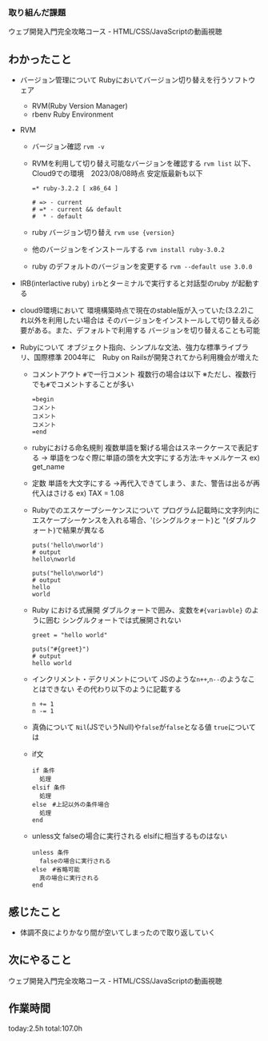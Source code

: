 ### 取り組んだ課題
ウェブ開発入門完全攻略コース - HTML/CSS/JavaScriptの動画視聴
## わかったこと
* バージョン管理について
  Rubyにおいてバージョン切り替えを行うソフトウェア
  * RVM(Ruby Version Manager)
  * rbenv
    Ruby Environment

* RVM
  * バージョン確認
    `rvm -v`
  * RVMを利用して切り替え可能なバージョンを確認する
    `rvm list`
    以下、Cloud9での環境　2023/08/08時点 安定版最新も以下
    ```
    =* ruby-3.2.2 [ x86_64 ]

    # => - current
    # =* - current && default
    #  * - default
    ```
  * ruby バージョン切り替え
    `rvm use {version}`

  * 他のバージョンをインストールする
    `rvm install ruby-3.0.2`
  * ruby のデフォルトのバージョンを変更する
    `rvm --default use 3.0.0`

* IRB(interlactive ruby)
  `irb`とターミナルで実行すると対話型のruby が起動する
* cloud9環境において
  環境構築時点で現在のstable版が入っていた(3.2.2)これ以外を利用したい場合は
  そのバージョンをインストールして切り替える必要がある。また、デフォルトで利用する
  バージョンを切り替えることも可能

* Rubyについて
  オブジェクト指向、シンプルな文法、強力な標準ライブラリ、国際標準
  2004年に　Ruby on Railsが開発されてから利用機会が増えた

  * コメントアウト
    `#`で一行コメント
    複数行の場合は以下 ※ただし、複数行でも`#`でコメントすることが多い
    ```
    =begin
    コメント
    コメント
    コメント
    =end
    ```

  * rubyにおける命名規則
    複数単語を繋げる場合はスネークケースで表記する → 単語をつなぐ際に単語の頭を大文字にする方法:キャメルケース
    ex) get_name

  * 定数
    単語を大文字にする
    →再代入できてしまう、また、警告は出るが再代入はさける
    ex) TAX = 1.08
　
  * Rubyでのエスケープシーケンスについて
    プログラム記載時に文字列内にエスケープシーケンスを入れる場合、'(シングルクォート)と
    "(ダブルクォート)で結果が異なる
    ```
    puts('hello\nworld')
    # output 
    hello\nworld

    puts("hello\nworld")
    # output
    hello
    world
    ```

  * Ruby における式展開
    ダブルクォートで囲み、変数を`#{variavble}` のように囲む
    シングルクォートでは式展開されない
    ```
    greet = "hello world"

    puts("#{greet}")
    # output
    hello world
    ```
    

  * インクリメント・デクリメントについて
    JSのような`n++`,`n--`のようなことはできない
    その代わり以下のように記載する
    ```
    n += 1
    n -= 1
    ```

  * 真偽について
    `Nil`(JSでいうNull)や`false`が`false`となる値
    `true`については
  
  * if文
    ```
    if 条件
      処理
    elsif 条件
      処理
    else　#上記以外の条件場合
      処理
    end
    ```

  * unless文
    falseの場合に実行される
    elsifに相当するものはない
    ```
    unless 条件
      falseの場合に実行される
    else　#省略可能
      真の場合に実行される
    end
    ```
## 感じたこと
  * 体調不良によりかなり間が空いてしまったので取り返していく
## 次にやること 
ウェブ開発入門完全攻略コース - HTML/CSS/JavaScriptの動画視聴
## 作業時間
 today:2.5h
 total:107.0h
